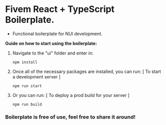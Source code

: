 # Fivem React + TypeScript Boilerplate.

- Functional boilerplate for NUI development.

**Guide on how to start using the boilerplate:**

1.  Navigate to the "ui" folder and enter in:

        npm install

2.  Once all of the necessary packages are installed, you can run: [ To start a development server ]

        npm run start

3.  Or you can run: [ To deploy a prod build for your server ]

        npm run build

### Boilerplate is free of use, feel free to share it around!
